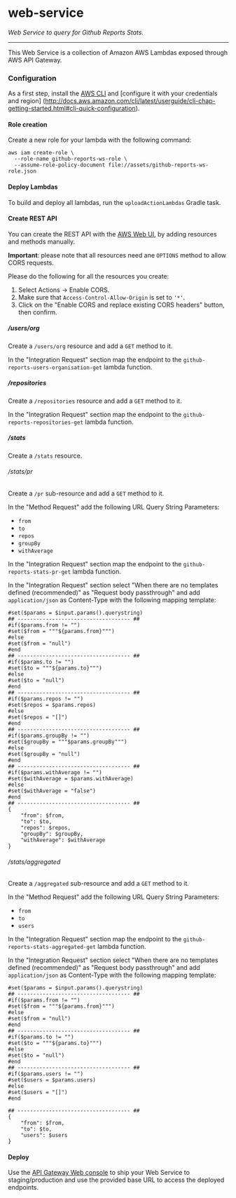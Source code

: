 web-service
===========

_Web Service to query for Github Reports Stats._

-----------

This Web Service is a collection of Amazon AWS Lambdas exposed through AWS API Gateway.

### Configuration

As a first step, install the [AWS CLI](https://aws.amazon.com/cli/) and [configure it with your credentials and region]
(http://docs.aws.amazon.com/cli/latest/userguide/cli-chap-getting-started.html#cli-quick-configuration).

#### Role creation

Create a new role for your lambda with the following command:

```shell
aws iam create-role \
  --role-name github-reports-ws-role \
  --assume-role-policy-document file://assets/github-reports-ws-role.json
```

#### Deploy Lambdas

To build and deploy all lambdas, run the `uploadActionLambdas` Gradle task.

#### Create REST API

You can create the REST API with the [AWS Web UI](https://console.aws.amazon.com/apigateway), by adding resources and
methods manually.

**Important**: please note that all resources need ane `OPTIONS` method to allow CORS requests.

Please do the following for all the resources you create:

1. Select Actions -> Enable CORS.
2. Make sure that `Access-Control-Allow-Origin` is set to `'*'`.
3. Click on the "Enable CORS and replace existing CORS headers" button, then confirm.

##### /users/org

Create a `/users/org` resource and add a `GET` method to it.

In the "Integration Request" section map the endpoint to the `github-reports-users-organisation-get` lambda function.

##### /repositories

Create a `/repositories` resource and add a `GET` method to it.

In the "Integration Request" section map the endpoint to the `github-reports-repositories-get` lambda function.

##### /stats

Create a `/stats` resource.

###### /stats/pr

Create a `/pr` sub-resource and add a `GET` method to it.

In the "Method Request" add the following URL Query String Parameters:

* `from`
* `to`
* `repos`
* `groupBy`
* `withAverage`

In the "Integration Request" section map the endpoint to the `github-reports-stats-pr-get` lambda function.

In the "Integration Request" section select "When there are no templates defined (recommended)" as "Request body 
passthrough" and add `application/json` as Content-Type  with the following mapping template:

```velocity
#set($params = $input.params().querystring)
## ------------------------------------ ##
#if($params.from != "")
#set($from = """${params.from}""")
#else
#set($from = "null")
#end
## ------------------------------------ ##
#if($params.to != "")
#set($to = """${params.to}""")
#else
#set($to = "null")
#end
## ------------------------------------ ##
#if($params.repos != "")
#set($repos = $params.repos)
#else
#set($repos = "[]")
#end
## ------------------------------------ ##
#if($params.groupBy != "")
#set($groupBy = """$params.groupBy""")
#else
#set($groupBy = "null")
#end
## ------------------------------------ ##
#if($params.withAverage != "")
#set($withAverage = $params.withAverage)
#else
#set($withAverage = "false")
#end
## ------------------------------------ ##
{
    "from": $from,
    "to": $to,
    "repos": $repos,
    "groupBy": $groupBy,
    "withAverage": $withAverage
}
```               

###### /stats/aggregated

Create a `/aggregated` sub-resource and add a `GET` method to it.

In the "Method Request" add the following URL Query String Parameters:

* `from`
* `to`
* `users`

In the "Integration Request" section map the endpoint to the `github-reports-stats-aggregated-get` lambda function.

In the "Integration Request" section select "When there are no templates defined (recommended)" as "Request body 
passthrough" and add `application/json` as Content-Type  with the following mapping template:

```velocity
#set($params = $input.params().querystring)
## ------------------------------------ ##
#if($params.from != "")
#set($from = """${params.from}""")
#else
#set($from = "null")
#end
## ------------------------------------ ##
#if($params.to != "")
#set($to = """${params.to}""")
#else
#set($to = "null")
#end
## ------------------------------------ ##
#if($params.users != "")
#set($users = $params.users)
#else
#set($users = "[]")
#end

## ------------------------------------ ##
{
    "from": $from,
    "to": $to,
    "users": $users
}
```

#### Deploy

Use the [API Gateway Web console](https://console.aws.amazon.com/apigateway) to ship your Web Service to
staging/production and use the provided base URL to access the deployed endpoints.
